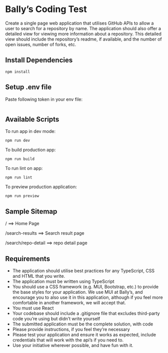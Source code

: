 # Bally’s Coding Test

Create a single page web application that utilises GitHub APIs to allow a user to search for a
repository by name. The application should also offer a detailed view for viewing more
information about a repository. This detailed view should include the repository’s readme, if
available, and the number of open issues, number of forks, etc.

## Install Dependencies
```
npm install
```

## Setup .env file
Paste following token in your env file:
```
```

## Available Scripts
To run app in dev mode:
```
npm run dev
```
To build production app:

```
npm run build
```
To run lint on app:

```
npm run lint
```

To preview production application:

```
npm run preview
```

## Sample Sitemap

/ ==> Home Page

/search-results ==> Search result page

/search/repo-detail ==> repo detail page

## Requirements

- The application should utilise best practices for any TypeScript, CSS and HTML that
you write.
- The application must be written using TypeScript
- You should use a CSS framework (e.g. MUI, Bootstrap, etc.) to provide the base
styles for your application. We use MUI at Bally’s, and encourage you to also use it in
this application, although if you feel more comfortable in another framework, we will
accept that.
- You must use React
- Your codebase should include a .gitignore file that excludes third-party code you’re
using but didn’t write yourself
- The submitted application must be the complete solution, with code
- Please provide instructions, if you feel they’re necessary
- Please test your application and ensure it works as expected, include credentials that
will work with the api’s if you need to.
- Use your initiative wherever possible, and have fun with it.
